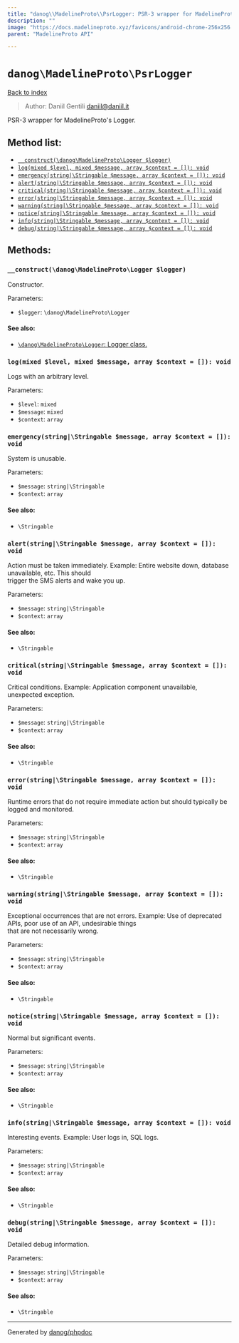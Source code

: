 ```yaml
---
title: "danog\\MadelineProto\\PsrLogger: PSR-3 wrapper for MadelineProto's Logger."
description: ""
image: "https://docs.madelineproto.xyz/favicons/android-chrome-256x256.png"
parent: "MadelineProto API"

---
```

# `danog\MadelineProto\PsrLogger`
[Back to index](../../index.html)

> Author: Daniil Gentili <daniil@daniil.it>  
  

PSR-3 wrapper for MadelineProto's Logger.  




## Method list:
* [`__construct(\danog\MadelineProto\Logger $logger)`](#__construct)
* [`log(mixed $level, mixed $message, array $context = []): void`](#log)
* [`emergency(string|\Stringable $message, array $context = []): void`](#emergency)
* [`alert(string|\Stringable $message, array $context = []): void`](#alert)
* [`critical(string|\Stringable $message, array $context = []): void`](#critical)
* [`error(string|\Stringable $message, array $context = []): void`](#error)
* [`warning(string|\Stringable $message, array $context = []): void`](#warning)
* [`notice(string|\Stringable $message, array $context = []): void`](#notice)
* [`info(string|\Stringable $message, array $context = []): void`](#info)
* [`debug(string|\Stringable $message, array $context = []): void`](#debug)

## Methods:
### `__construct(\danog\MadelineProto\Logger $logger)`

Constructor.


Parameters:

* `$logger`: `\danog\MadelineProto\Logger`   


#### See also: 
* [`\danog\MadelineProto\Logger`: Logger class.](../../danog/MadelineProto/Logger.html)




### `log(mixed $level, mixed $message, array $context = []): void`

Logs with an arbitrary level.


Parameters:

* `$level`: `mixed`   
* `$message`: `mixed`   
* `$context`: `array`   



### `emergency(string|\Stringable $message, array $context = []): void`

System is unusable.


Parameters:

* `$message`: `string|\Stringable`   
* `$context`: `array`   


#### See also: 
* `\Stringable`




### `alert(string|\Stringable $message, array $context = []): void`

Action must be taken immediately.
Example: Entire website down, database unavailable, etc. This should  
trigger the SMS alerts and wake you up.

Parameters:

* `$message`: `string|\Stringable`   
* `$context`: `array`   


#### See also: 
* `\Stringable`




### `critical(string|\Stringable $message, array $context = []): void`

Critical conditions.
Example: Application component unavailable, unexpected exception.

Parameters:

* `$message`: `string|\Stringable`   
* `$context`: `array`   


#### See also: 
* `\Stringable`




### `error(string|\Stringable $message, array $context = []): void`

Runtime errors that do not require immediate action but should typically
be logged and monitored.


Parameters:

* `$message`: `string|\Stringable`   
* `$context`: `array`   


#### See also: 
* `\Stringable`




### `warning(string|\Stringable $message, array $context = []): void`

Exceptional occurrences that are not errors.
Example: Use of deprecated APIs, poor use of an API, undesirable things  
that are not necessarily wrong.

Parameters:

* `$message`: `string|\Stringable`   
* `$context`: `array`   


#### See also: 
* `\Stringable`




### `notice(string|\Stringable $message, array $context = []): void`

Normal but significant events.


Parameters:

* `$message`: `string|\Stringable`   
* `$context`: `array`   


#### See also: 
* `\Stringable`




### `info(string|\Stringable $message, array $context = []): void`

Interesting events.
Example: User logs in, SQL logs.

Parameters:

* `$message`: `string|\Stringable`   
* `$context`: `array`   


#### See also: 
* `\Stringable`




### `debug(string|\Stringable $message, array $context = []): void`

Detailed debug information.


Parameters:

* `$message`: `string|\Stringable`   
* `$context`: `array`   


#### See also: 
* `\Stringable`




---
Generated by [danog/phpdoc](https://phpdoc.daniil.it)
